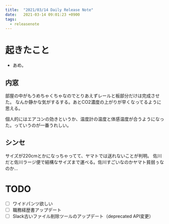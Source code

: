 ```yaml
---
title:  "2021/03/14 Daily Release Note"
date:   2021-03-14 09:01:23 +0900
tags:
  - releasenote
---
```

# 起きたこと

* あめ。

## 内窓

部屋の中がもうめちゃくちゃなのでとりあえずレールと板部分だけは完成させた。
なんか静かな気がするする。あとCO2濃度の上がりが早くなってるように思える。

個人的にはエアコンの効きというか、温度計の温度と体感温度が合うようになった。っていうのが一番うれしい。

## シンセ

サイズが220cmとかになっちゃってて、ヤマトでは送れないことが判明。
佐川だと佐川ラージ便で結構なサイズまで運べる。佐川すごいなのかヤマト貧弱ぅなのか…

# TODO 

- [ ] ワイドパンツ欲しい
- [ ] 職務経歴書アップデート
- [ ] Slack古いファイル削除ツールのアップデート（deprecated API変更）